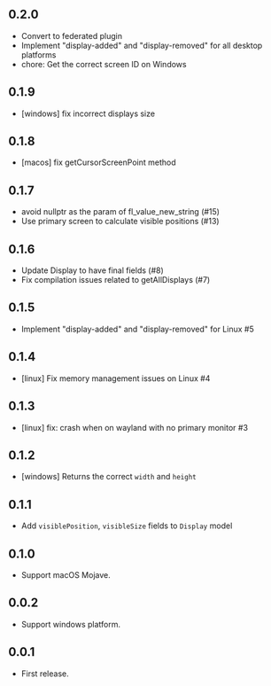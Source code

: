 ## 0.2.0

* Convert to federated plugin
* Implement "display-added" and "display-removed" for all desktop platforms
* chore: Get the correct screen ID on Windows

## 0.1.9

* [windows] fix incorrect displays size

## 0.1.8

* [macos] fix getCursorScreenPoint method

## 0.1.7

* avoid nullptr as the param of fl_value_new_string (#15)
* Use primary screen to calculate visible positions (#13)

## 0.1.6

* Update Display to have final fields (#8)
* Fix compilation issues related to getAllDisplays (#7)

## 0.1.5

* Implement "display-added" and "display-removed" for Linux #5

## 0.1.4

* [linux] Fix memory management issues on Linux #4

## 0.1.3

* [linux] fix: crash when on wayland with no primary monitor #3

## 0.1.2

* [windows] Returns the correct `width` and `height`

## 0.1.1

* Add `visiblePosition`, `visibleSize` fields to `Display` model

## 0.1.0

* Support macOS Mojave.

## 0.0.2

* Support windows platform.

## 0.0.1

* First release.
